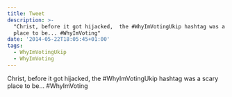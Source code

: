 ```yaml
---
title: Tweet
description: >-
  "Christ, before it got hijacked,  the #WhyImVotingUkip hashtag was a scary
  place to be... #WhyImVoting"
date: '2014-05-22T18:05:45+01:00'
tags:
  - WhyImVotingUkip
  - WhyImVoting
---
```

Christ, before it got hijacked,  the #WhyImVotingUkip hashtag was a scary place to be... #WhyImVoting

